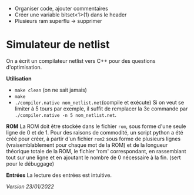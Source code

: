 - Organiser code, ajouter commentaires
- Créer une variable bitset<1>(1) dans le header
- Plusieurs ram superflu -> supprimer

# **Simulateur de netlist**
On a écrit un compilateur netlist vers C++ pour des questions d'optimisation.

**Utilisation**
- `make clean` (on ne sait jamais)
- `make`
- `./compiler.native nom_netlist.net`(compile et exécute)
Si on veut se limiter à 5 tours par exemple, il suffit de remplacer la 3e commande par `./compiler.native -n 5 nom_netlist.net`.

**ROM**
La ROM doit être stockée dans le fichier `rom`, sous forme d'une seule ligne de 0 et de 1.
Pour des raisons de commodité, un script python a été créé pour créer, à partir d'un fichier `rom2` sous forme de plusieurs lignes (vraisemblablement pour chaque mot de la ROM) et de la longueur théorique totale de la ROM, le fichier 'rom' correspondant, en rassemblant tout sur une ligne et en ajoutant le nombre de 0 nécessaire à la fin. (sert pour le débuggage)

**Entrées**
La lecture des entrées est intuitive.

_Version 23/01/2022_
